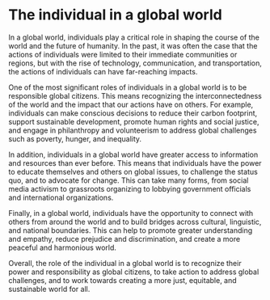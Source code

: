 # The individual in a global world

In a global world, individuals play a critical role in shaping the course of the world and the future of humanity. In the past, it was often the case that the actions of individuals were limited to their immediate communities or regions, but with the rise of technology, communication, and transportation, the actions of individuals can have far-reaching impacts.

One of the most significant roles of individuals in a global world is to be responsible global citizens. This means recognizing the interconnectedness of the world and the impact that our actions have on others. For example, individuals can make conscious decisions to reduce their carbon footprint, support sustainable development, promote human rights and social justice, and engage in philanthropy and volunteerism to address global challenges such as poverty, hunger, and inequality.

In addition, individuals in a global world have greater access to information and resources than ever before. This means that individuals have the power to educate themselves and others on global issues, to challenge the status quo, and to advocate for change. This can take many forms, from social media activism to grassroots organizing to lobbying government officials and international organizations.

Finally, in a global world, individuals have the opportunity to connect with others from around the world and to build bridges across cultural, linguistic, and national boundaries. This can help to promote greater understanding and empathy, reduce prejudice and discrimination, and create a more peaceful and harmonious world.

Overall, the role of the individual in a global world is to recognize their power and responsibility as global citizens, to take action to address global challenges, and to work towards creating a more just, equitable, and sustainable world for all.

